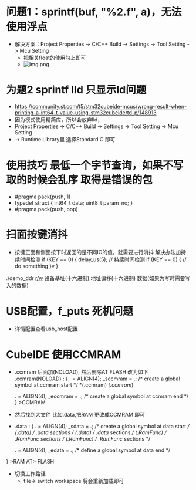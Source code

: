 # 问题1：sprintf(buf, "%2.f", a)，无法使用浮点
* 解决方案：Project Properties -> C/C++ Build -> Settings -> Tool Setting -> Mcu Setting
  * 把相关float的使用勾上即可
  * ![img.png](img.png)
# 为题2 sprintf lld 只显示ld问题
* https://community.st.com/t5/stm32cubeide-mcus/wrong-result-when-printing-a-int64-t-value-using-stm32cubeide/td-p/148913
* 因为模式使用精简库，所以会放弃lld，
* Project Properties -> C/C++ Build -> Settings -> Tool Setting -> Mcu Setting
* -> Runtime Library里 选择Standard C 即可

# 使用技巧  最低一个字节查询，如果不写取的时候会乱序 取得是错误的包
* #pragma pack(push, 1)
* typedef struct {
  int64_t data;
  uint8_t param_no;
  }
* #pragma pack(push, pop)

# 扫面按键消抖
* 按键正面和侧面按下时返回的是不同IO的值，就需要进行消抖 解决办法加持续时间检测
  if (KEY == 0) { 
    delay_us(5);  // 持续时间检测
    if (KEY == 0) {
      // do something
    }v
  }

./demo_ddr  [r/w](读/写)    设备基址(十六进制)    地址偏移(十六进制)    数据(如果为写时需要写入的数据)

# USB配置，f_puts 死机问题
* 详情配置查看usb_host配置

# CubeIDE 使用CCMRAM
* .ccmram 后面加(NOLOAD), 然后删除AT FLASH 改为如下
  .ccmram(NOLOAD) :
  {
    . = ALIGN(4);
    _sccmram = .;       /* create a global symbol at ccmram start */
    *(.ccmram)
    *(.ccmram*)

    . = ALIGN(4);
    _eccmram = .;       /* create a global symbol at ccmram end */
  } >CCMRAM

* 然后找到大文件 比如.data,把RAM 更改成CCMRAM 即可
*   .data :
  {
    . = ALIGN(4);
    _sdata = .;        /* create a global symbol at data start */
    *(.data)           /* .data sections */
    *(.data*)          /* .data* sections */
    *(.RamFunc)        /* .RamFunc sections */
    *(.RamFunc*)       /* .RamFunc* sections */

    . = ALIGN(4);
    _edata = .;        /* define a global symbol at data end */

  } >RAM AT> FLASH

* 切换工作路径
  * file-> switch workspace 将会重新加载即可